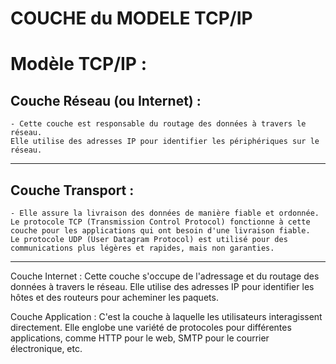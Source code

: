  # **COUCHE du MODELE TCP/IP**

 # **Modèle TCP/IP :**
 
 ## **Couche Réseau (ou Internet) :**

    - Cette couche est responsable du routage des données à travers le réseau.
    Elle utilise des adresses IP pour identifier les périphériques sur le réseau.
 ---
 ## **Couche Transport :**

    - Elle assure la livraison des données de manière fiable et ordonnée.
    Le protocole TCP (Transmission Control Protocol) fonctionne à cette couche pour les applications qui ont besoin d'une livraison fiable.
    Le protocole UDP (User Datagram Protocol) est utilisé pour des communications plus légères et rapides, mais non garanties.
 ---
 Couche Internet :
 Cette couche s'occupe de l'adressage et du routage des données à travers le réseau.
 Elle utilise des adresses IP pour identifier les hôtes et des routeurs pour acheminer les paquets.
 
 Couche Application :
 C'est la couche à laquelle les utilisateurs interagissent directement.
 Elle englobe une variété de protocoles pour différentes applications, comme HTTP pour le web, SMTP pour le courrier électronique, etc.
